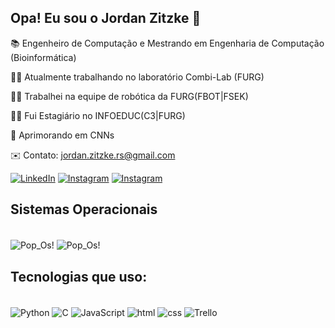 ## Opa! Eu sou o Jordan Zitzke 🤙

📚 Engenheiro de Computação e Mestrando em Engenharia de Computação (Bioinformática)

👨‍💼 Atualmente trabalhando no laboratório Combi-Lab (FURG)

👨‍💼 Trabalhei na equipe de robótica da FURG(FBOT|FSEK)

👨‍💼 Fui Estagiário no INFOEDUC(C3|FURG)


🌱 Aprimorando em CNNs

✉️ Contato: jordan.zitzke.rs@gmail.com

[![LinkedIn](https://img.shields.io/badge/LinkedIn-0077B5?style=for-the-badge&logo=linkedin&logoColor=white)](https://www.linkedin.com/in/jordan-zitzke-13417927b/)
[![Instagram](https://img.shields.io/badge/Instagram-E4405F?style=for-the-badge&logo=instagram&logoColor=white)](https://www.instagram.com/zitzke.jordan/)
[![Instagram](https://img.shields.io/badge/Gmail-D14836?style=for-the-badge&logo=gmail&logoColor=white)](mailto:jordan.zitzke.rs@gmail.com)

## Sistemas Operacionais

<div style="display: inline_block"><br/>
    <img align="center" alt="Pop_Os!" src="https://img.shields.io/badge/Linux-FCC624?style=for-the-badge&logo=linux&logoColor=black"/>
    <img align="center" alt="Pop_Os!" src="https://img.shields.io/badge/Windows-0078D6?style=for-the-badge&logo=windows&logoColor=white"/>
</div>





## Tecnologias que uso:

<div style="display: inline_block"><br/>
    <img align="center" alt="Python" src="https://img.shields.io/badge/Python-3776AB?style=for-the-badge&logo=python&logoColor=white"/>
    <img align="center" alt="C" src="https://img.shields.io/badge/C-00599C?style=for-the-badge&logo=c&logoColor=white"/>
    <img align="center" alt="JavaScript" src="https://img.shields.io/badge/JavaScript-F7DF1E?style=for-the-badge&logo=javascript&logoColor=black"/>
    <img align="center" alt="html" src="https://img.shields.io/badge/HTML5-E34F26?style=for-the-badge&logo=html5&logoColor=white"/>
    <img align="center" alt="css" src="https://img.shields.io/badge/CSS-239120?&style=for-the-badge&logo=css3&logoColor=white"/>
    <img align="center" alt="Trello" src="https://img.shields.io/badge/Trello-0052CC?style=for-the-badge&logo=trello&logoColor=white"/>
    
</div>


